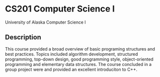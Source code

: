 # CS201 Computer Science I
University of Alaska Computer Science I

## Description
This course provided a broad overview of basic programing structures and best practices. Topics included 
algorithm development, structured programming, top-down design, good programming style, object-oriented programming and elementary data structures.
The course concluded in a group project were and provided an excellent introduciton to C++. 

